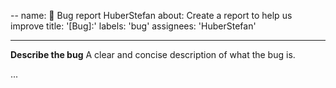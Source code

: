 --
name: 🐞 Bug report HuberStefan
about: Create a report to help us improve
title: '[Bug]:'
labels: 'bug'
assignees: 'HuberStefan'

---

**Describe the bug**
A clear and concise description of what the bug is.

...
